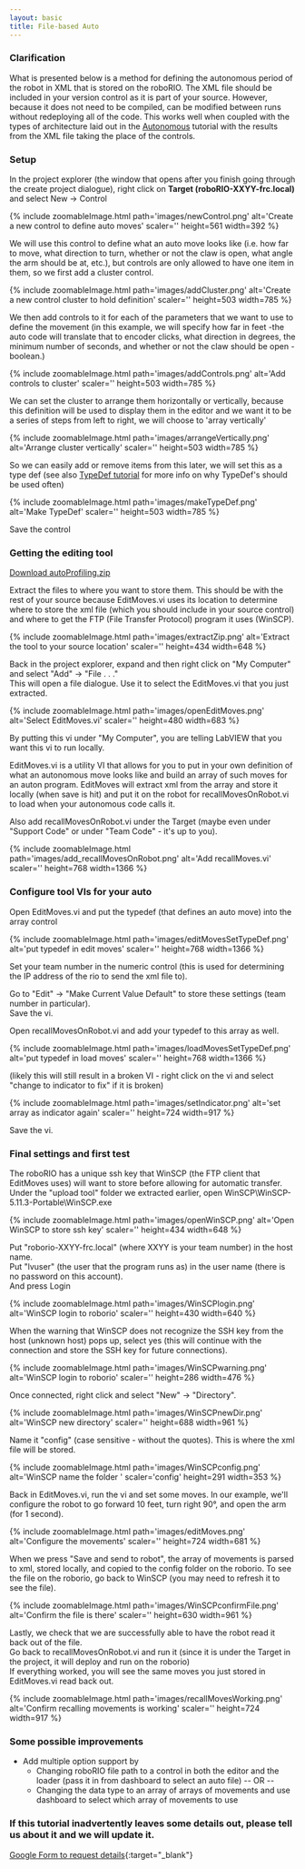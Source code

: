 ```yaml
---
layout: basic
title: File-based Auto
---
```


### Clarification

What is presented below is a method for defining the autonomous period of the robot in XML that is stored on the roboRIO. The XML file should be included in your version control as it is part of your source. However, because it does not need to be compiled, can be modified between runs without redeploying all of the code. This works well when coupled with the types of architecture laid out in the [Autonomous](/tutorials/autonomous/) tutorial with the results from the XML file taking the place of the controls.

### Setup

In the project explorer (the window that opens after you finish going through the create project dialogue), right click on **Target (roboRIO-XXYY-frc.local)** and select New -> Control


{% include zoomableImage.html path='images/newControl.png' alt='Create a new control to define auto moves' scaler='' height=561 width=392 %}

We will use this control to define what an auto move looks like (i.e. how far to move, what direction to turn, whether or not the claw is open, what angle the arm should be at, etc.), but controls are only allowed to have one item in them, so we first add a cluster control.


{% include zoomableImage.html path='images/addCluster.png' alt='Create a new control cluster to hold definition' scaler='' height=503 width=785 %}


We then add controls to it for each of the parameters that we want to use to define the movement (in this example, we will specify how far in feet -the auto code will translate that to encoder clicks, what direction in degrees, the minimum number of seconds, and whether or not the  claw should be open - boolean.)

{% include zoomableImage.html path='images/addControls.png' alt='Add controls to cluster' scaler='' height=503 width=785 %}

We can set the cluster to arrange them horizontally or vertically, because this definition will be used to display them in the editor and we want it to be a series of steps from left to right, we will choose to 'array vertically'


{% include zoomableImage.html path='images/arrangeVertically.png' alt='Arrange cluster vertically' scaler='' height=503 width=785 %}

So we can easily add or remove items from this later, we will set this as a type def (see also [TypeDef tutorial](/tutorials/type-def) for more info on why TypeDef's should be used often)


{% include zoomableImage.html path='images/makeTypeDef.png' alt='Make TypeDef' scaler='' height=503 width=785 %}

Save the control


### Getting the editing tool


<a href="files/files/autoProfiling.zip" download>Download autoProfiling.zip</a>



Extract the files to where you want to store them. This should be with the rest of your source because EditMoves.vi uses its location to determine where to store the xml file (which you should include in your source control) and where to get the FTP (File Transfer Protocol) program it uses (WinSCP).


{% include zoomableImage.html path='images/extractZip.png' alt='Extract the tool to your source location' scaler='' height=434 width=648 %}


Back in the project explorer, expand and then right click on "My Computer" and select "Add" -> "File . . ."
<br/>
This will open a file dialogue. Use it to select the EditMoves.vi that you just extracted.


{% include zoomableImage.html path='images/openEditMoves.png' alt='Select EditMoves.vi' scaler='' height=480 width=683 %}


By putting this vi under "My Computer", you are telling LabVIEW that you want this vi to run locally.


EditMoves.vi is a utility VI that allows for you to put in your own definition of what an autonomous move looks like and build an array of such moves for an auton program. EditMoves will extract xml from the array and store it locally (when save is hit) and put it on the robot for recallMovesOnRobot.vi to load when your autonomous code calls it.


Also add recallMovesOnRobot.vi under the Target (maybe even under "Support Code" or under "Team Code" - it's up to you).

{% include zoomableImage.html path='images/add_recallMovesOnRobot.png' alt='Add recallMoves.vi' scaler='' height=768 width=1366 %}

### Configure tool VIs for your auto


Open EditMoves.vi and put the typedef (that defines an auto move) into the array control


{% include zoomableImage.html path='images/editMovesSetTypeDef.png' alt='put typedef in edit moves' scaler='' height=768 width=1366 %}


Set your team number in the numeric control (this is used for determining the IP address of the rio to send the xml file to).



Go to "Edit" -> "Make Current Value Default" to store these settings (team number in particular).
<br/>
Save the vi.



Open recallMovesOnRobot.vi and add your typedef to this array as well.
	


{% include zoomableImage.html path='images/loadMovesSetTypeDef.png' alt='put typedef in load moves' scaler='' height=768 width=1366 %}


(likely this will still result in a broken VI - right click on the vi and select "change to indicator to fix" if it is broken)


{% include zoomableImage.html path='images/setIndicator.png' alt='set array as indicator again' scaler='' height=724 width=917 %}


Save the vi.


### Final settings and first test


The roboRIO has a unique ssh key that WinSCP (the FTP client that EditMoves uses) will want to store before allowing for automatic transfer.
<br/>
Under the "upload tool" folder we extracted earlier, open WinSCP\WinSCP-5.11.3-Portable\WinSCP.exe


{% include zoomableImage.html path='images/openWinSCP.png' alt='Open WinSCP to store ssh key' scaler='' height=434 width=648 %}


Put "roborio-XXYY-frc.local" (where XXYY is your team number) in the host name.
<br/>
Put "lvuser" (the user that the program runs as) in the user name (there is no password on this account).
<br/>
And press Login


{% include zoomableImage.html path='images/WinSCPlogin.png' alt='WinSCP login to roborio' scaler='' height=430 width=640 %}


When the warning that WinSCP does not recognize the SSH key from the host (unknown host) pops up, select yes (this will continue with the connection and store the SSH key for future connections).


{% include zoomableImage.html path='images/WinSCPwarning.png' alt='WinSCP login to roborio' scaler='' height=286 width=476 %}


Once connected, right click and select "New" -> "Directory".


{% include zoomableImage.html path='images/WinSCPnewDir.png' alt='WinSCP new directory' scaler='' height=688 width=961 %}


Name it "config" (case sensitive - without the quotes). This is where the xml file will be stored.


{% include zoomableImage.html path='images/WinSCPconfig.png' alt='WinSCP name the folder ' scaler='config' height=291 width=353 %}


Back in EditMoves.vi, run the vi and set some moves. In our example, we'll configure the robot to go forward 10 feet, turn right 90&deg;, and open the arm (for 1 second).


{% include zoomableImage.html path='images/editMoves.png' alt='Configure the movements' scaler='' height=724 width=681 %}


When we press "Save and send to robot", the array of movements is parsed to xml, stored locally, and copied to the config folder on the roborio. To see the file on the roborio, go back to WinSCP (you may need to refresh it to see the file).


{% include zoomableImage.html path='images/WinSCPconfirmFile.png' alt='Confirm the file is there' scaler='' height=630 width=961 %}


Lastly, we check that we are successfully able to have the robot read it back out of the file.
<br/>
Go back to recallMovesOnRobot.vi and run it (since it is under the Target in the project, it will deploy and run on the roborio)
<br/>
If everything worked, you will see the same moves you just stored in EditMoves.vi read back out.


{% include zoomableImage.html path='images/recallMovesWorking.png' alt='Confirm recalling movements is working' scaler='' height=724 width=917 %}

### Some possible improvements

* Add multiple option support by
	* Changing roboRIO file path to a control in both the editor and the loader (pass it in from dashboard to select an auto file) -- OR --
	* Changing the data type to an array of arrays of movements and use dashboard to select which array of movements to use
		
### If this tutorial inadvertently leaves some details out, please tell us about it and we will update it.

[Google Form to request details](https://docs.google.com/forms/d/e/1FAIpQLSeLtDSjCaUwpZxXjxakH__im3VBRPbOiAhKlZXcwuE78g5HLg/viewform?usp=sf_link){:target="_blank"}
